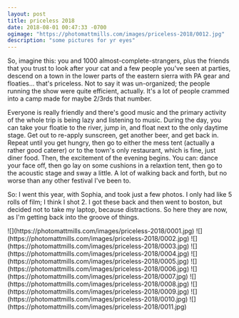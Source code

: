 ```yaml
---
layout: post
title: priceless 2018
date: 2018-08-01 00:47:33 -0700
ogimage: "https://photomattmills.com/images/priceless-2018/0012.jpg"
description: "some pictures for yr eyes"
---
```


So, imagine this: you and 1000 almost-complete-strangers, plus the friends that you trust to look after your cat and a few people you've seen at parties, descend on a town in the lower parts of the eastern sierra with PA gear and floaties... that's priceless. Not to say it was un-organized; the people running the show were quite efficient, actually. It's a lot of people crammed into a camp made for maybe 2/3rds that number.

Everyone is really friendly and there's good music and the primary activity of the whole trip is being lazy and listening to music. During the day, you can take your floatie to the river, jump in, and float next to the only daytime stage. Get out to re-apply sunscreen, get another beer, and get back in. Repeat until you get hungry, then go to either the mess tent (actually a rather good caterer) or to the town's only restaurant, which is fine, just diner food. Then, the excitement of the evening begins. You can: dance your face off, then go lay on some cushions in a relaxtion tent, then go to the acoustic stage and sway a little. A lot of walking back and forth, but no worse than any other festival I've been to. 

So: I went this year, with Sophia, and took just a few photos. I only had like 5 rolls of film; I think I shot 2. I got these back and then went to boston, but decided not to take my laptop, because distractions. So here they are now, as I'm getting back into the groove of things.

<span style="display:block;" class="center">
  ![](https://photomattmills.com/images/priceless-2018/0001.jpg)
<span class="caption"></span>
![](https://photomattmills.com/images/priceless-2018/0002.jpg)
<span class="caption"></span>
![](https://photomattmills.com/images/priceless-2018/0003.jpg)
<span class="caption"></span>
![](https://photomattmills.com/images/priceless-2018/0004.jpg)
<span class="caption"></span>
![](https://photomattmills.com/images/priceless-2018/0005.jpg)
<span class="caption"></span>
![](https://photomattmills.com/images/priceless-2018/0006.jpg)
<span class="caption"></span>
![](https://photomattmills.com/images/priceless-2018/0007.jpg)
<span class="caption"></span>
![](https://photomattmills.com/images/priceless-2018/0008.jpg)
<span class="caption"></span>
![](https://photomattmills.com/images/priceless-2018/0009.jpg)
<span class="caption"></span>
![](https://photomattmills.com/images/priceless-2018/0010.jpg)
<span class="caption"></span>
![](https://photomattmills.com/images/priceless-2018/0011.jpg)
<span class="caption"></span>
</span>
